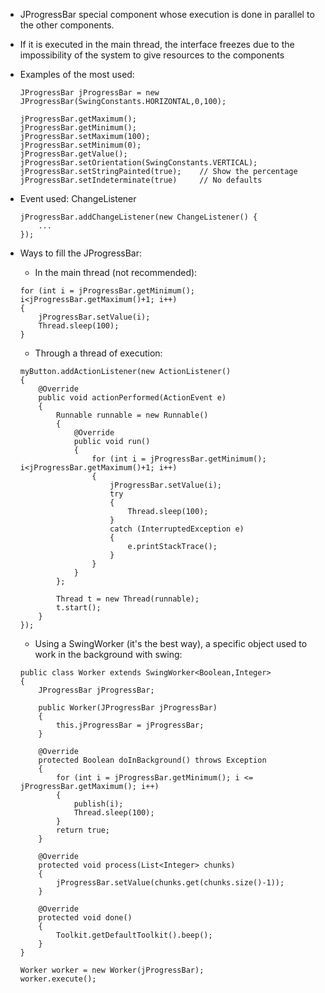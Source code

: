 - JProgressBar special component whose execution is done in parallel to the other components.
- If it is executed in the main thread, the interface freezes due to the impossibility of the system to give resources to the components
- Examples of the most used:
    ```
    JProgressBar jProgressBar = new JProgressBar(SwingConstants.HORIZONTAL,0,100);

    jProgressBar.getMaximum();
    jProgressBar.getMinimum();
    jProgressBar.setMaximum(100);
    jProgressBar.setMinimum(0);
    jProgressBar.getValue();
    jProgressBar.setOrientation(SwingConstants.VERTICAL);
    jProgressBar.setStringPainted(true);    // Show the percentage
    jProgressBar.setIndeterminate(true)     // No defaults
    ```

- Event used: ChangeListener
    ```
    jProgressBar.addChangeListener(new ChangeListener() {
        ...
    });
    ```

-  Ways to fill the JProgressBar:

    - In the main thread (not recommended):
	```
    for (int i = jProgressBar.getMinimum(); i<jProgressBar.getMaximum()+1; i++)
    {
        jProgressBar.setValue(i);
        Thread.sleep(100);
    }
	```

    - Through a thread of execution:
	```
    myButton.addActionListener(new ActionListener()
    {
        @Override
        public void actionPerformed(ActionEvent e)
        {
            Runnable runnable = new Runnable()
            {
                @Override
                public void run()
                {
                    for (int i = jProgressBar.getMinimum(); i<jProgressBar.getMaximum()+1; i++)
                    {
                        jProgressBar.setValue(i);
                        try
                        {
                            Thread.sleep(100);
                        }
                        catch (InterruptedException e)
                        {
                            e.printStackTrace();
                        }
                    }
                }
            };

            Thread t = new Thread(runnable);
            t.start();
        }
    });
	```

    - Using a SwingWorker (it's the best way), a specific object used to work in the background with swing:
	```
    public class Worker extends SwingWorker<Boolean,Integer>
    {
        JProgressBar jProgressBar;

        public Worker(JProgressBar jProgressBar)
        {
            this.jProgressBar = jProgressBar;
        }

        @Override
        protected Boolean doInBackground() throws Exception
        {
            for (int i = jProgressBar.getMinimum(); i <= jProgressBar.getMaximum(); i++)
            {
                publish(i);
                Thread.sleep(100);
            }
            return true;
        }

        @Override
        protected void process(List<Integer> chunks)
        {
            jProgressBar.setValue(chunks.get(chunks.size()-1));
        }

        @Override
        protected void done()
        {
            Toolkit.getDefaultToolkit().beep();
        }
    }
	```

	```
	Worker worker = new Worker(jProgressBar);
    worker.execute();
	```
